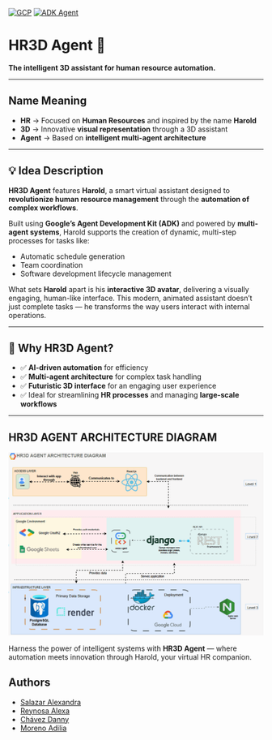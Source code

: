 [![GCP](https://img.shields.io/badge/GCP-Console-blue)](https://console.cloud.google.com/welcome/new?pli=1&inv=1&invt=Ab0wWw)
[![ADK Agent](https://img.shields.io/badge/ADK-Agent-green)](https://cloud.google.com/vertex-ai/generative-ai/docs/agent-engine/develop/adk)


# HR3D Agent 🤖

**The intelligent 3D assistant for human resource automation.**

---

## Name Meaning

- **HR** → Focused on **Human Resources** and inspired by the name **Harold**  
- **3D** → Innovative **visual representation** through a 3D assistant  
- **Agent** → Based on **intelligent multi-agent architecture**

---

## 💡 Idea Description

**HR3D Agent** features **Harold**, a smart virtual assistant designed to **revolutionize human resource management** through the **automation of complex workflows**.

Built using **Google’s Agent Development Kit (ADK)** and powered by **multi-agent systems**, Harold supports the creation of dynamic, multi-step processes for tasks like:

- Automatic schedule generation  
- Team coordination  
- Software development lifecycle management  

What sets **Harold** apart is his **interactive 3D avatar**, delivering a visually engaging, human-like interface. This modern, animated assistant doesn’t just complete tasks — he transforms the way users interact with internal operations.

---

## 🚀 Why HR3D Agent?

- ✅ **AI-driven automation** for efficiency  
- ✅ **Multi-agent architecture** for complex task handling  
- ✅ **Futuristic 3D interface** for an engaging user experience  
- ✅ Ideal for streamlining **HR processes** and managing **large-scale workflows**

---

## HR3D AGENT ARCHITECTURE DIAGRAM
![HR3D](https://github.com/alexxandraSalazar/HR3D-Agent/blob/main/HR3D%20AGENT%20GIF.gif)


Harness the power of intelligent systems with **HR3D Agent** — where automation meets innovation through Harold, your virtual HR companion.

## Authors

- [Salazar Alexandra](https://github.com/alexxandraSalazar)
- [Reynosa Alexa](https://github.com/aaalexa)
- [Chávez Danny](https://github.com/dochavez)
- [Moreno Adilia](https://github.com/QuesilloLover)
